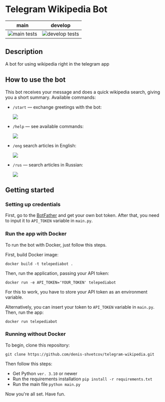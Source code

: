 # Telegram Wikipedia Bot
| main                                                                                                                       | develop                                                                                                                          |
|----------------------------------------------------------------------------------------------------------------------------|----------------------------------------------------------------------------------------------------------------------------------|
| ![`main` tests](https://github.com/denis-shvetcov/telegram-wikipedia/actions/workflows/pipeline.yml/badge.svg?branch=main) | ![`develop` tests](https://github.com/denis-shvetcov/telegram-wikipedia/actions/workflows/pipeline.yml/badge.svg?branch=develop) |
## Description
A bot for using wikipedia right in the telegram app

## How to use the bot

This bot receives your message and does a quick wikipedia search, giving you a short summary.
Available commands:

- `/start` — exchange greetings with the bot:

  ![](img/start.png)

- `/help` — see available commands:

  ![](img/help.png)

- `/eng` search articles in English:

  ![](img/fate_eng.png)

- `/rus` — search articles in Russian:

  ![](img/fate_rus.png)


## Getting started

### Setting up credentials

First, go to the [BotFather](https://t.me/BotFather) and get your own bot token.
After that, you need to input it to `API_TOKEN` variable in `main.py`.

### Run the app with Docker

To run the bot with Docker, just follow this steps.

First, build Docker image:

```
docker build -t telepediabot .
```

Then, run the application, passing your API token:

```
docker run -e API_TOKEN='YOUR_TOKEN' telepediabot
```
For this to work, you have to store your API token as an environment variable.

Alternatively, you can insert your token to `API_TOKEN` variable in `main.py`. Then, run the app:
```
docker run telepediabot
```
### Running without Docker

To begin, clone this repository:
```
git clone https://github.com/denis-shvetcov/telegram-wikipedia.git
```
Then follow this steps:
- Get Python `ver. 3.10` or newer
- Run the requirements installation `pip install -r requirements.txt`
- Run the main file `python main.py`

Now you're all set. Have fun.

